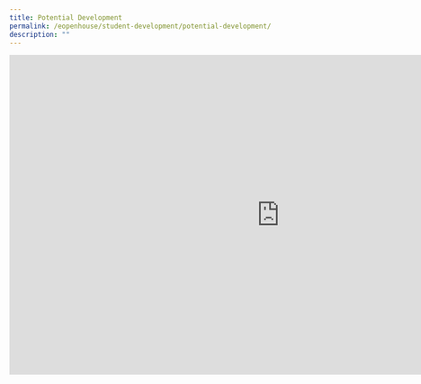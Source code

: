 ```yaml
---
title: Potential Development
permalink: /eopenhouse/student-development/potential-development/
description: ""
---
```

<iframe src="https://docs.google.com/presentation/d/e/2PACX-1vTeaKKkpWEk3vqCobJIkuVCmvQEHZ__U0cMi7utslc_j1OR4FJQOGQgBnUgOz7QwsZjNtVul_wl1pdb/embed?start=false&amp;loop=false&amp;delayms=3000" frameborder="0" width="960" height="569" allowfullscreen="true"></iframe>